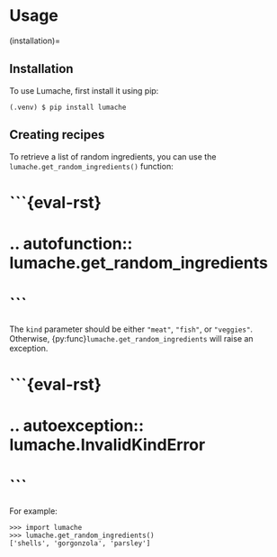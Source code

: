 # Usage

(installation)=

## Installation

To use Lumache, first install it using pip:

```console
(.venv) $ pip install lumache
```

## Creating recipes

To retrieve a list of random ingredients,
you can use the `lumache.get_random_ingredients()` function:

# ```{eval-rst}
# .. autofunction:: lumache.get_random_ingredients
# ```

The `kind` parameter should be either `"meat"`, `"fish"`,
or `"veggies"`. Otherwise, {py:func}`lumache.get_random_ingredients`
will raise an exception.

# ```{eval-rst}
# .. autoexception:: lumache.InvalidKindError
# ```

For example:

```pycon
>>> import lumache
>>> lumache.get_random_ingredients()
['shells', 'gorgonzola', 'parsley']
```
